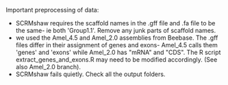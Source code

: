 Important preprocessing of data: 
- SCRMshaw requires the scaffold names in the .gff file and .fa file to be the same- ie both 'Group1.1'. Remove any junk parts of scaffold names. 
- we used the Amel_4.5 and Amel_2.0 assemblies from Beebase. The .gff files differ in their assignment of genes and exons- Amel_4.5 calls them 'genes' and 'exons' while Amel_2.0 has "mRNA" and "CDS". The R script extract_genes_and_exons.R may need to be modified accordingly. (See also Amel_2.0 branch). 
- SCRMshaw fails quietly. Check all the output folders. 
